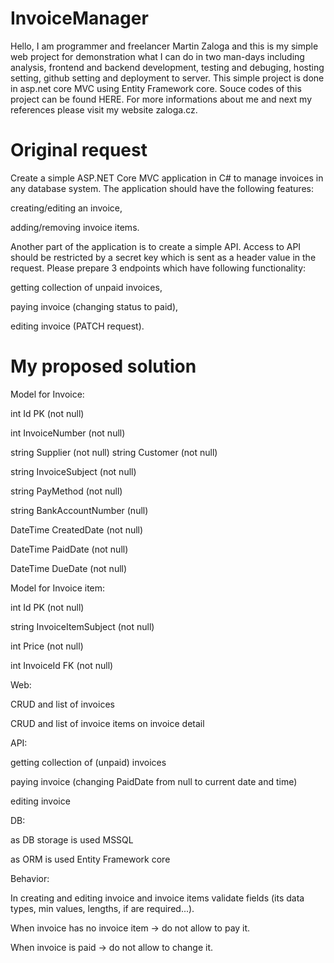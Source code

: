 # InvoiceManager

Hello, I am programmer and freelancer Martin Zaloga and this is my simple web project for demonstration what I can do in two man-days including analysis, frontend and backend development, testing and debuging, hosting setting, github setting and deployment to server. This simple project is done in asp.net core MVC using Entity Framework core. Souce codes of this project can be found HERE. For more informations about me and next my references please visit my website zaloga.cz.


# Original request

Create a simple ASP.NET Core MVC application in C# to manage invoices in any database system. The application should have the following features:

creating/editing an invoice,

adding/removing invoice items.


Another part of the application is to create a simple API. Access to API should be restricted by a secret key which is sent as a header value in the request. Please prepare 3 endpoints which have following functionality:

getting collection of unpaid invoices,

paying invoice (changing status to paid),

editing invoice (PATCH request).


# My proposed solution

Model for Invoice:

int Id PK (not null)

int InvoiceNumber (not null)

string Supplier (not null)
string Customer (not null)

string InvoiceSubject (not null)

string PayMethod (not null)

string BankAccountNumber (null)

DateTime CreatedDate (not null)

DateTime PaidDate (not null)

DateTime DueDate (not null)


Model for Invoice item:

int Id PK (not null)

string InvoiceItemSubject (not null)

int Price (not null)

int InvoiceId FK (not null)


Web:

CRUD and list of invoices

CRUD and list of invoice items on invoice detail


API:

getting collection of (unpaid) invoices

paying invoice (changing PaidDate from null to current date and time)

editing invoice


DB:

as DB storage is used MSSQL

as ORM is used Entity Framework core


Behavior:

In creating and editing invoice and invoice items validate fields (its data types, min values, lengths, if are required...).

When invoice has no invoice item -> do not allow to pay it.

When invoice is paid -> do not allow to change it.
